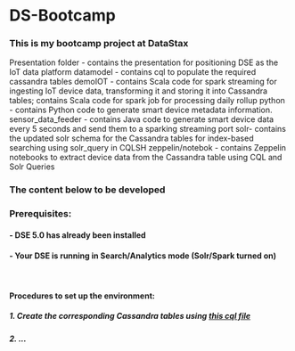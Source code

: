 # DS-Bootcamp

### This is my bootcamp project at DataStax

Presentation folder -	contains the presentation for positioning DSE as the IoT data platform
datamodel	- contains cql to populate the required cassandra tables
demoIOT	- contains Scala code for spark streaming for ingesting IoT device data, transforming it and storing it into Cassandra tables; contains Scala code for spark job for processing daily rollup
python	- contains Python code to generate smart device metadata information.
sensor_data_feeder	- contains Java code to generate smart device data every 5 seconds and send them to a sparking streaming port
solr- contains the updated solr schema for the Cassandra tables for index-based searching using solr_query in CQLSH
zeppelin/notebok	- contains Zeppelin notebooks to extract device data from the Cassandra table using CQL and Solr Queries



### The content below to be developed

### Prerequisites:
#### - DSE 5.0 has already been installed
#### - Your DSE is running in Search/Analytics mode (Solr/Spark turned on)
<br>

#### Procedures to set up the environment:
##### 1. Create the corresponding Cassandra tables using [this cql file](./datamodel/demo_app_data_model.cql)
##### 2. ...


